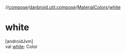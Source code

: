 //[compose](../../../index.md)/[danbroid.util.compose](../index.md)/[MaterialColors](index.md)/[white](white.md)

# white

[androidJvm]\
val [white](white.md): Color
